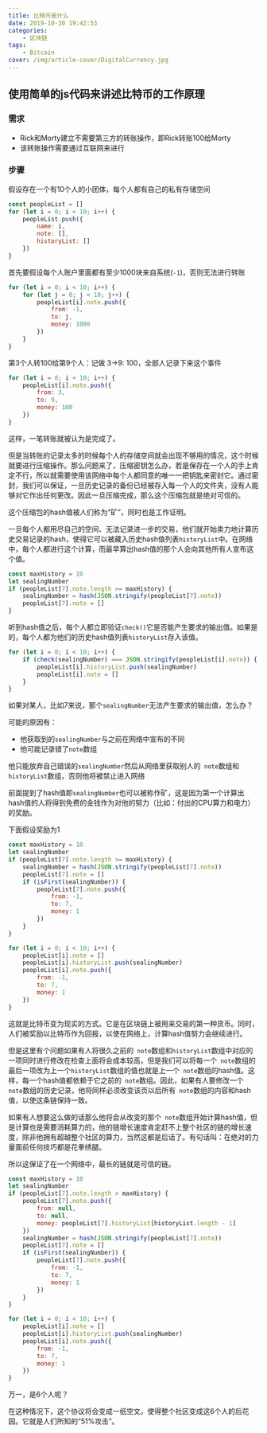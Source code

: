 ```yaml
---
title: 比特币是什么
date: 2019-10-30 19:42:53
categories:
    - 区块链
tags: 
    - Bitcoin
cover: /img/article-cover/DigitalCurrency.jpg
---
```


## 使用简单的js代码来讲述比特币的工作原理

### 需求

- Rick和Morty建立不需要第三方的转账操作，即Rick转账100给Morty
- 该转账操作需要通过互联网来进行

### 步骤

假设存在一个有10个人的小团体，每个人都有自己的私有存储空间

```js
const peopleList = []
for (let i = 0; i < 10; i++) {
    peopleList.push({
        name: i,
        note: [],
        historyList: []
    })
}
```

首先要假设每个人账户里面都有至少1000块来自系统(`-1`)，否则无法进行转账

```js
for (let i = 0; i < 10; i++) {
    for (let j = 0; j < 10; j++) {
        peopleList[i].note.push({
            from: -1,
            to: j,
            money: 1000
        })
    }
}
```

第3个人转100给第9个人：记做 3->9: 100，全部人记录下来这个事件

```js
for (let i = 0; i < 10; i++) {
    peopleList[i].note.push({
        from: 3,
        to: 9,
        money: 100
    })
}
```

这样，一笔转账就被认为是完成了。

但是当转账的记录太多的时候每个人的存储空间就会出现不够用的情况，这个时候就要进行压缩操作。那么问题来了，压缩密钥怎么办，若是保存在一个人的手上肯定不行，所以就需要使用该网络中每个人都同意的唯一一把钥匙来密封它。通过密封，我们可以保证，一旦历史记录的备份已经被存入每一个人的文件夹，没有人能够对它作出任何更改。因此一旦压缩完成，那么这个压缩包就是绝对可信的。

这个压缩包的hash值被人们称为“矿”，同时也是工作证明。

一旦每个人都用尽自己的空间、无法记录进一步的交易，他们就开始卖力地计算历史交易记录的hash，使得它可以被藏入历史hash值列表`historyList`中。在网络中，每个人都进行这个计算，而最早算出hash值的那个人会向其他所有人宣布这个值。

```js
const maxHistory = 10
let sealingNumber
if (peopleList[7].note.length >= maxHistory) {
    sealingNumber = hash(JSON.stringify(peopleList[7].note))
    peopleList[7].note = []
}
```

听到hash值之后，每个人都立即验证`check()`它是否能产生要求的输出值。如果是的，每个人都为他们的历史hash值列表`historyList`存入该值。

```js
for (let i = 0; i < 10; i++) {
    if (check(sealingNumber) === JSON.stringify(peopleList[i].note)) {
        peopleList[i].historyList.push(sealingNumber)
        peopleList[i].note = []
    }
}
```

如果对某人，比如7来说，那个`sealingNumber`无法产生要求的输出值，怎么办？

可能的原因有：
- 他获取到的`sealingNumber`与之前在网络中宣布的不同
- 他可能记录错了`note`数组

他只能放弃自己错误的`sealingNumber`然后从网络里获取别人的` note`数组和`historyList`数组，否则他将被禁止进入网络

前面提到了hash值即`sealingNumber`也可以被称作矿，这是因为第一个计算出hash值的人将得到免费的金钱作为对他的努力（比如：付出的CPU算力和电力）的奖励。

下面假设奖励为1

```js
const maxHistory = 10
let sealingNumber
if (peopleList[7].note.length >= maxHistory) {
    sealingNumber = hash(JSON.stringify(peopleList[7].note))
    peopleList[7].note = []
    if (isFirst(sealingNumber)) {
        peopleList[7].note.push({
            from: -1,
            to: 7,
            money: 1
        })
    }
}

for (let i = 0; i < 10; i++) {
    peopleList[i].note = []
    peopleList[i].historyList.push(sealingNumber)
    peopleList[i].note.push({
        from: -1,
        to: 7,
        money: 1
    })
}
```

这就是比特币变为现实的方式。它是在区块链上被用来交易的第一种货币。同时，人们被奖励以比特币作为回报，以使在网络上，计算hash值努力会继续进行。

但是这里有个问题如果有人将很久之前的` note`数组和`historyList`数组中对应的一项同时进行修改在检查上面将会成本较高，但是我们可以将每一个` note`数组的最后一项改为上一个`historyList`数组的值也就是上一个` note`数组的hash值。这样，每一个hash值都依赖于它之前的` note`数组。因此，如果有人要修改一个` note`数组的历史记录，他将同样必须改变该页以后所有` note`数组的内容和hash值，以使这条链保持一致。

如果有人想要这么做的话那么他将会从改变的那个` note`数组开始计算hash值，但是计算也是需要消耗算力的，他的链增长速度肯定赶不上整个社区的链的增长速度，除非他拥有超越整个社区的算力，当然这都是后话了。有句话叫：在绝对的力量面前任何技巧都是花拳绣腿。

所以这保证了在一个网络中，最长的链就是可信的链。

```js
const maxHistory = 10
let sealingNumber
if (peopleList[7].note.length > maxHistory) {
    peopleList[7].note.push({
        from: null,
        to: null,
        money: peopleList[7].historyList[historyList.length - 1]
    })
    sealingNumber = hash(JSON.stringify(peopleList[7].note))
    peopleList[7].note = []
    if (isFirst(sealingNumber)) {
        peopleList[7].note.push({
            from: -1,
            to: 7,
            money: 1
        })
    }
}

for (let i = 0; i < 10; i++) {
    peopleList[i].note = []
    peopleList[i].historyList.push(sealingNumber)
    peopleList[i].note.push({
        from: -1,
        to: 7,
        money: 1
    })
}
```

万一，是6个人呢？

在这种情况下，这个协议将会变成一纸空文。使得整个社区变成这6个人的后花园。它就是人们所知的“51%攻击”。
